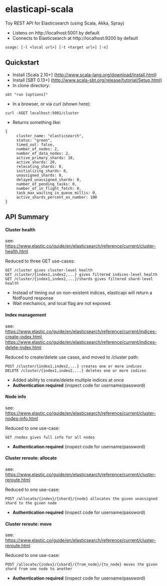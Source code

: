 # elasticapi-scala
Toy REST API for Elasticsearch (using Scala, Akka, Spray)

* Listens on http://localhost:5001 by default
* Connects to Elasticsearch at http://localhost:9200 by default

```
usage: [-l <local url>] [-t <target url>] [-n]
```

## Quickstart

* Install [Scala 2.10+] (http://www.scala-lang.org/download/install.html)
* Install [SBT 0.13+] (http://www.scala-sbt.org/release/tutorial/Setup.html)
* In clone directory:

```
sbt "run [options]"
```

* In a browser, or via curl (shown here):
 
```
curl -XGET localhost:5001/cluster
```

* Returns something like:

```
{
     cluster_name: "elasticsearch",
     status: "green",
     timed_out: false,
     number_of_nodes: 2,
     number_of_data_nodes: 2,
     active_primary_shards: 10,
     active_shards: 20,
     relocating_shards: 0,
     initializing_shards: 0,
     unassigned_shards: 0,
     delayed_unassigned_shards: 0,
     number_of_pending_tasks: 0,
     number_of_in_flight_fetch: 0,
     task_max_waiting_in_queue_millis: 0,
     active_shards_percent_as_number: 100
}
```

## API Summary

#### Cluster health
see: https://www.elastic.co/guide/en/elasticsearch/reference/current/cluster-health.html

Reduced to three GET use-cases:
```
GET /cluster gives cluster-level health
GET /cluster/{index1,index2,...} gives filtered indices-level health
GET /cluster/{index1,index2,...}/shards gives filtered shard-level health
```
* Instead of timing out on non-existent indices, elasticapi will return a NotFound response
* Wait mechanics, and local flag are not exposed.

#### Index management
see: https://www.elastic.co/guide/en/elasticsearch/reference/current/indices-create-index.html,
     https://www.elastic.co/guide/en/elasticsearch/reference/current/indices-delete-index.html
     
Reduced to create/delete use cases, and moved to /cluster path:
```
POST /cluster/{index1,index2,...} creates one or more indices
DELETE /cluster/{index1,index2,...} deletes one or more indices
```

* Added ability to create/delete multiple indices at once
* **Authentication required** (inspect code for username/password)

#### Node info
see: https://www.elastic.co/guide/en/elasticsearch/reference/current/cluster-nodes-info.html

Reduced to one use-case:
```
GET /nodes gives full info for all nodes
```
* **Authentication required** (inspect code for username/password)
        
#### Cluster reroute: allocate
see: https://www.elastic.co/guide/en/elasticsearch/reference/current/cluster-reroute.html

Reduced to one use-case:
```
POST /allocate/{index}/{shard}/{node} allocates the given unassigned shard to the given node
```

* **Authentication required** (inspect code for username/password)
        
#### Cluster reroute: move
see: https://www.elastic.co/guide/en/elasticsearch/reference/current/cluster-reroute.html

Reduced to one use-case:
```
POST /allocate/{index}/{shard}/{from_node}/{to_node} moves the given shard from one node to another
```

* **Authentication required** (inspect code for username/password)
